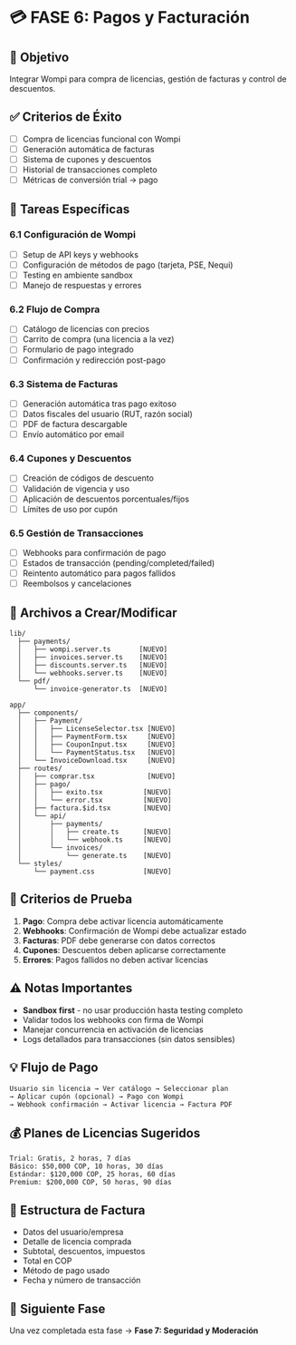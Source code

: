 # 💳 FASE 6: Pagos y Facturación

## 🎯 Objetivo
Integrar Wompi para compra de licencias, gestión de facturas y control de descuentos.

## ✅ Criterios de Éxito
- [ ] Compra de licencias funcional con Wompi
- [ ] Generación automática de facturas
- [ ] Sistema de cupones y descuentos
- [ ] Historial de transacciones completo
- [ ] Métricas de conversión trial → pago

## 📝 Tareas Específicas

### 6.1 Configuración de Wompi
- [ ] Setup de API keys y webhooks
- [ ] Configuración de métodos de pago (tarjeta, PSE, Nequi)
- [ ] Testing en ambiente sandbox
- [ ] Manejo de respuestas y errores

### 6.2 Flujo de Compra
- [ ] Catálogo de licencias con precios
- [ ] Carrito de compra (una licencia a la vez)
- [ ] Formulario de pago integrado
- [ ] Confirmación y redirección post-pago

### 6.3 Sistema de Facturas
- [ ] Generación automática tras pago exitoso
- [ ] Datos fiscales del usuario (RUT, razón social)
- [ ] PDF de factura descargable
- [ ] Envío automático por email

### 6.4 Cupones y Descuentos
- [ ] Creación de códigos de descuento
- [ ] Validación de vigencia y uso
- [ ] Aplicación de descuentos porcentuales/fijos
- [ ] Límites de uso por cupón

### 6.5 Gestión de Transacciones
- [ ] Webhooks para confirmación de pago
- [ ] Estados de transacción (pending/completed/failed)
- [ ] Reintento automático para pagos fallidos
- [ ] Reembolsos y cancelaciones

## 🔧 Archivos a Crear/Modificar

```
lib/
  ├── payments/
  │   ├── wompi.server.ts       [NUEVO]
  │   ├── invoices.server.ts    [NUEVO]
  │   ├── discounts.server.ts   [NUEVO]
  │   └── webhooks.server.ts    [NUEVO]
  └── pdf/
      └── invoice-generator.ts  [NUEVO]

app/
  ├── components/
  │   ├── Payment/
  │   │   ├── LicenseSelector.tsx [NUEVO]
  │   │   ├── PaymentForm.tsx     [NUEVO]
  │   │   ├── CouponInput.tsx     [NUEVO]
  │   │   └── PaymentStatus.tsx   [NUEVO]
  │   └── InvoiceDownload.tsx     [NUEVO]
  ├── routes/
  │   ├── comprar.tsx             [NUEVO]
  │   ├── pago/
  │   │   ├── exito.tsx          [NUEVO]
  │   │   └── error.tsx          [NUEVO]
  │   ├── factura.$id.tsx        [NUEVO]
  │   └── api/
  │       ├── payments/
  │       │   ├── create.ts      [NUEVO]
  │       │   └── webhook.ts     [NUEVO]
  │       └── invoices/
  │           └── generate.ts    [NUEVO]
  └── styles/
      └── payment.css            [NUEVO]
```

## 🧪 Criterios de Prueba
1. **Pago**: Compra debe activar licencia automáticamente
2. **Webhooks**: Confirmación de Wompi debe actualizar estado
3. **Facturas**: PDF debe generarse con datos correctos
4. **Cupones**: Descuentos deben aplicarse correctamente
5. **Errores**: Pagos fallidos no deben activar licencias

## ⚠️ Notas Importantes
- **Sandbox first** - no usar producción hasta testing completo
- Validar todos los webhooks con firma de Wompi
- Manejar concurrencia en activación de licencias
- Logs detallados para transacciones (sin datos sensibles)

## 💡 Flujo de Pago
```
Usuario sin licencia → Ver catálogo → Seleccionar plan
→ Aplicar cupón (opcional) → Pago con Wompi
→ Webhook confirmación → Activar licencia → Factura PDF
```

## 💰 Planes de Licencias Sugeridos
```
Trial: Gratis, 2 horas, 7 días
Básico: $50,000 COP, 10 horas, 30 días
Estándar: $120,000 COP, 25 horas, 60 días
Premium: $200,000 COP, 50 horas, 90 días
```

## 🧾 Estructura de Factura
- Datos del usuario/empresa
- Detalle de licencia comprada
- Subtotal, descuentos, impuestos
- Total en COP
- Método de pago usado
- Fecha y número de transacción

## 🔄 Siguiente Fase
Una vez completada esta fase → **Fase 7: Seguridad y Moderación**